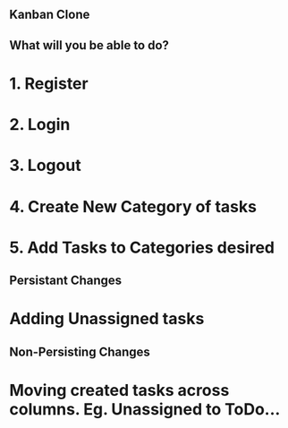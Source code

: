 ## Kanban Clone
## What will you be able to do?
# 1. Register
# 2. Login
# 3. Logout
# 4. Create New Category of tasks
# 5. Add Tasks to Categories desired

## Persistant Changes
# Adding Unassigned tasks

## Non-Persisting Changes
# Moving created tasks across columns. Eg. Unassigned to ToDo...
